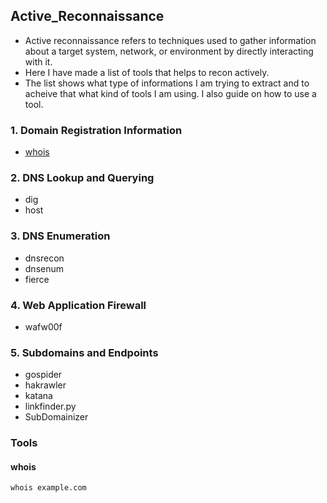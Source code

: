 ## Active_Reconnaissance

* Active reconnaissance refers to techniques used to gather information about a target system, network, or environment by directly interacting with it.  
* Here I have made a list of tools that helps to recon actively.  
* The list shows what type of informations I am trying to extract and to acheive that what kind of tools I am using. I also guide on how to use a tool.

### 1. Domain Registration Information
  * [<ins>whois</ins>](https://github.com/SpiderSec101/Web_Application_Security_Testing/edit/main/Recon/Active_Recon.md#whois)
### 2. DNS Lookup and Querying
  * dig
  * host
### 3. DNS Enumeration
  * dnsrecon
  * dnsenum
  * fierce
### 4. Web Application Firewall
  * wafw00f
### 5. Subdomains and Endpoints
  * gospider
  * hakrawler
  * katana
  * linkfinder.py
  * SubDomainizer

### Tools  
#### whois
    whois example.com
  
         



